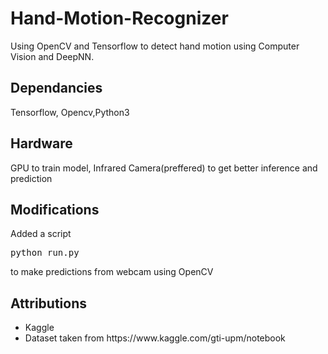 # Hand-Motion-Recognizer
Using OpenCV and Tensorflow to detect hand motion using Computer Vision and DeepNN.

<h2>Dependancies</h2>
Tensorflow, Opencv,Python3

<h2>Hardware</h2>
GPU to train model, Infrared Camera(preffered) to get better inference and prediction

<h2>Modifications</h2>
Added a script <pre>python run.py</pre> to make predictions from webcam using OpenCV

<h2>Attributions</h2>
<ul>
  <li>Kaggle</li>
  <li>Dataset taken from https://www.kaggle.com/gti-upm/notebook</li>
</ul>
